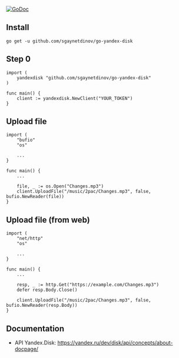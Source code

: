[![GoDoc](https://godoc.org/github.com/sgaynetdinov/go-yandex-disk?status.svg)](https://godoc.org/github.com/sgaynetdinov/go-yandex-disk)

## Install

`go get -u github.com/sgaynetdinov/go-yandex-disk`


## Step 0

```
import (
    yandexdisk "github.com/sgaynetdinov/go-yandex-disk"
)

func main() {
    client := yandexdisk.NewClient("YOUR_TOKEN")
}
```


## Upload file

```
import (
    "bufio"
    "os"

    ...
}

func main() {
    ...

    file, _ := os.Open("Changes.mp3")
    client.UploadFile("/music/2pac/Changes.mp3", false, bufio.NewReader(file))
}
```


## Upload file (from web)

```
import (
    "net/http"
    "os"

    ...
}

func main() {
    ...

    resp, _ := http.Get("https://example.com/Changes.mp3")
    defer resp.Body.Close()

    client.UploadFile("/music/2pac/Changes.mp3", false, bufio.NewReader(resp.Body))
}
```


## Documentation
- API Yandex.Disk: https://yandex.ru/dev/disk/api/concepts/about-docpage/
